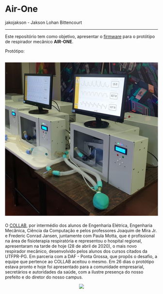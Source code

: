 # Air-One


jakojakson - Jakson Lohan Bittencourt



---------
Este repositório tem como objetivo, apresentar o [firmware](https://bitbucket.org/Nazarique/projeto-air/src/master/) para o protótipo de respirador mecânico **AIR-ONE**.

Protótipo:

![](https://github.com/jakojakson/Air-one/blob/master/Midia/WhatsApp%20Image%202021-04-07%20at%2021.13.27.jpeg)
---------
O [COLLAB](https://linktr.ee/collabutfpr), por intermédio dos alunos de Engenharia Elétrica, Engenharia Mecânica, Ciência da Computação e pelos professores Joaquim de Mira Jr. e Frederic Conrad Jansen, juntamente com Paula Motta, que é profissional na área de fisioterapia respiratória e representou o hospital regional, apresentaram na tarde de hoje (28 de abril de 2020), o mais novo respirador mecânico, desenvolvido pelos alunos dos cursos citados da UTFPR-PG.
Em parceria com a DAF - Ponta Grossa, que propôs o desafio, a equipe que pertence ao COLLAB aceitou o mesmo. Em 26 dias o protótipo estava pronto e hoje foi apresentado para a comunidade empresarial, secretários e autoridades da saúde, com a ilustre presença do nosso prefeito e do diretor do nosso campus.


<p align="center">
  <img src="https://instagram.fbfh3-2.fna.fbcdn.net/v/t51.2885-15/sh0.08/e35/s640x640/95014817_707575979781993_190914529344491806_n.jpg?tp=1&_nc_ht=instagram.fbfh3-2.fna.fbcdn.net&_nc_cat=109&_nc_ohc=k9RCiT2B6fEAX_xjplk&edm=AP_V10EAAAAA&ccb=7-4&oh=577ad4eae820b0457401261709f42577&oe=609623AF&_nc_sid=4f375e" />
</p>

